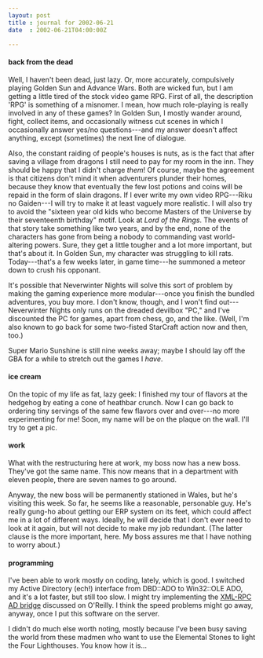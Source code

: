 ```yaml
---
layout: post
title : journal for 2002-06-21
date  : 2002-06-21T04:00:00Z

---
```

<h4>back from the dead</h4>Well, I haven't been dead, just lazy.  Or, more accurately, compulsively playing Golden Sun and Advance Wars.  Both are wicked fun, but I am getting a little tired of the stock video game RPG.  First of all, the description 'RPG' is something of a misnomer.  I mean, how much role-playing is really involved in any of these games?  In Golden Sun, I mostly wander around, fight, collect items, and occasionally witness cut scenes in which I occasionally answer yes/no questions---and my answer doesn't affect anything, except (sometimes) the next line of dialogue.

Also, the constant raiding of people's houses is nuts, as is the fact that after saving a village from dragons I still need to pay for my room in the inn. They should be happy that I didn't charge <em>them</em>!  Of course, maybe the agreement is that citizens don't mind it when adventurers plunder their homes, because they know that eventually the few lost potions and coins will be repaid in the form of slain dragons.  If I ever write my own video RPG---Riku no Gaiden---I will try to make it at least vaguely more realistic.  I will also try to avoid the "sixteen year old kids who become Masters of the Universe by their seventeenth birthday" motif.  Look at <cite class='book'>Lord of the Rings</cite>.  The events of that story take something like two years, and by the end, none of the characters has gone from being a nobody to commanding vast world-altering powers.  Sure, they get a little tougher and a lot more important, but that's about it.  In Golden Sun, my character was struggling to kill rats.  Today---that's a few weeks later, in game time---he summoned a meteor down to crush his opponant.

It's possible that Neverwinter Nights will solve this sort of problem by making the gaming experience more modular---once you finish the bundled adventures, you buy more.  I don't know, though, and I won't find out---Neverwinter Nights only runs on the dreaded devilbox "PC," and I've discounted the PC for games, apart from chess, go, and the like.  (Well, I'm also known to go back for some two-fisted StarCraft action now and then, too.)

Super Mario Sunshine is still nine weeks away;  maybe I should lay off the GBA for a while to stretch out the games I <em>have</em>.<h4>ice cream</h4>On the topic of my life as fat, lazy geek:  I finished my tour of flavors at the hedgehog by eating a cone of heathbar crunch.  Now I can go back to ordering tiny servings of the same few flavors over and over---no more experimenting for me!  Soon, my name will be on the plaque on the wall.  I'll try to get a pic.<h4>work</h4>What with the restructuring here at work, my boss now has a new boss.  They've got the same name.  This now means that in a department with eleven people, there are seven names to go around.

Anyway, the new boss will be permanently stationed in Wales, but he's visiting this week.  So far, he seems like a reasonable, personable guy.  He's really gung-ho about getting our ERP system on its feet, which could affect me in a lot of different ways.  Ideally, he will decide that I don't ever need to look at it again, but will not decide to make my job redundant.  (The latter clause is the more important, here.  My boss assures me that I have nothing to worry about.)<h4>programming</h4>I've been able to work mostly on coding, lately, which is good.  I switched my Active Directory (ech!) interface from DBD::ADO to Win32::OLE ADO, and it's a lot faster, but still too slow.  I might try implementing the <a href='http://www.perl.com/pub/a/2001/12/19/xmlrpc.html'>XML-RPC AD bridge</a> discussed on O'Reilly.  I think the speed problems might go away, anyway, once I put this software on the server.

I didn't do much else worth noting, mostly because I've been busy saving the world from these madmen who want to use the Elemental Stones to light the Four Lighthouses.  You know how it is...

